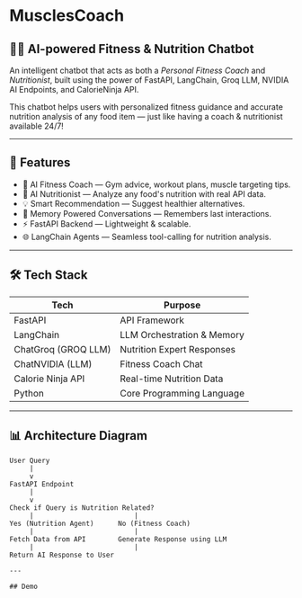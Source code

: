 # MusclesCoach
## 🏋️‍♂️ AI-powered Fitness & Nutrition Chatbot  

An intelligent chatbot that acts as both a *Personal Fitness Coach* and *Nutritionist*, built using the power of FastAPI, LangChain, Groq LLM, NVIDIA AI Endpoints, and CalorieNinja API.

This chatbot helps users with personalized fitness guidance and accurate nutrition analysis of any food item — just like having a coach & nutritionist available 24/7!

---

## 🚀 Features

- 🤖 AI Fitness Coach — Gym advice, workout plans, muscle targeting tips.
- 🥗 AI Nutritionist — Analyze any food's nutrition with real API data.
- 💡 Smart Recommendation — Suggest healthier alternatives.
- 🧠 Memory Powered Conversations — Remembers last interactions.
- ⚡ FastAPI Backend — Lightweight & scalable.
- 🌐 LangChain Agents — Seamless tool-calling for nutrition analysis.

---

## 🛠️ Tech Stack

| Tech | Purpose |
|------|---------|
| FastAPI | API Framework |
| LangChain | LLM Orchestration & Memory |
| ChatGroq (GROQ LLM) | Nutrition Expert Responses |
| ChatNVIDIA (LLM) | Fitness Coach Chat |
| Calorie Ninja API | Real-time Nutrition Data |
| Python | Core Programming Language |

---

## 📊 Architecture Diagram

```plaintext
User Query
     |
     v
FastAPI Endpoint
     |
     v
Check if Query is Nutrition Related?
     |                         |
Yes (Nutrition Agent)      No (Fitness Coach)
     |                         |
Fetch Data from API        Generate Response using LLM
     |                         |
Return AI Response to User

---

## Demo
